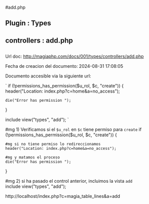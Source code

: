 #add.php  

## Plugin : Types 
## controllers : add.php 
##  
Url doc: http://magiaphp.com/docs/001/types/controllers/add.php 

Fecha de creacion del documento: 2024-08-31 17:08:05 

Documento accesible via la siguiente url:  

`
if (!permissions_has_permission($u_rol, $c, "create")) {    
    header("Location: index.php?c=home&a=no_access");
    
    die("Error has permission ");
}

include view("types", "add");
`


#mg 1) Verificamos si el `$u_rol` en `$c` tiene permiso para `create` 
if (!permissions_has_permission($u_rol, $c, "create")) {

    #mg si no tiene permiso lo redireccionamos 
    header("Location: index.php?c=home&a=no_access");

    #mg y matamos el proceso 
    die("Error has permission ");
}

#mg 2) si ha pasado el control anterior, incluimos la vista `add`                
include view("types", "add");

http://localhost/index.php?c=magia_table_lines&a=add 

